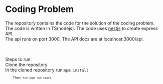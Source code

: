 <h1>
    Coding Problem
</h1>
<p>
The repository contains the code for the solution of the coding problem.
<br>
The code is written in TS(nodejs). The code uses <a href="https://nestjs.com/" target="_blank">nestjs</a> to create express API.
<br>
The api runs on port 3000. The API docs are at localhost:3000/api.
</p>
<br><br>
Steps to run:
<br>Clone the repository
<br>In the cloned repository run:<code>npm install<code>
<br>    Then run:<code>npm run start</code>
